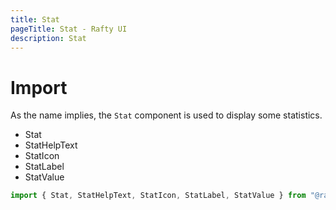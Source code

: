 ```yaml
---
title: Stat
pageTitle: Stat - Rafty UI
description: Stat
---
```


# Import

As the name implies, the `Stat` component is used to display some statistics.

- Stat
- StatHelpText
- StatIcon
- StatLabel
- StatValue

```jsx
import { Stat, StatHelpText, StatIcon, StatLabel, StatValue } from "@rafty/ui";
```
